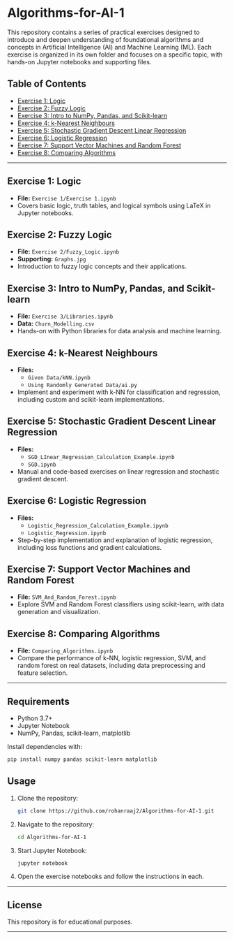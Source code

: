 # Algorithms-for-AI-1

This repository contains a series of practical exercises designed to introduce and deepen understanding of foundational algorithms and concepts in Artificial Intelligence (AI) and Machine Learning (ML). Each exercise is organized in its own folder and focuses on a specific topic, with hands-on Jupyter notebooks and supporting files.

## Table of Contents

- [Exercise 1: Logic](#exercise-1-logic)
- [Exercise 2: Fuzzy Logic](#exercise-2-fuzzy-logic)
- [Exercise 3: Intro to NumPy, Pandas, and Scikit-learn](#exercise-3-intro-to-numpy-pandas-and-scikit-learn)
- [Exercise 4: k-Nearest Neighbours](#exercise-4-k-nearest-neighbours)
- [Exercise 5: Stochastic Gradient Descent Linear Regression](#exercise-5-stochastic-gradient-descent-linear-regression)
- [Exercise 6: Logistic Regression](#exercise-6-logistic-regression)
- [Exercise 7: Support Vector Machines and Random Forest](#exercise-7-support-vector-machines-and-random-forest)
- [Exercise 8: Comparing Algorithms](#exercise-8-comparing-algorithms)

---

## Exercise 1: Logic

- **File:** `Exercise 1/Exercise 1.ipynb`
- Covers basic logic, truth tables, and logical symbols using LaTeX in Jupyter notebooks.

## Exercise 2: Fuzzy Logic

- **File:** `Exercise 2/Fuzzy_Logic.ipynb`
- **Supporting:** `Graphs.jpg`
- Introduction to fuzzy logic concepts and their applications.

## Exercise 3: Intro to NumPy, Pandas, and Scikit-learn

- **File:** `Exercise 3/Libraries.ipynb`
- **Data:** `Churn_Modelling.csv`
- Hands-on with Python libraries for data analysis and machine learning.

## Exercise 4: k-Nearest Neighbours

- **Files:** 
  - `Given Data/kNN.ipynb`
  - `Using Randomly Generated Data/ai.py`
- Implement and experiment with k-NN for classification and regression, including custom and scikit-learn implementations.

## Exercise 5: Stochastic Gradient Descent Linear Regression

- **Files:** 
  - `SGD_LInear_Regression_Calculation_Example.ipynb`
  - `SGD.ipynb`
- Manual and code-based exercises on linear regression and stochastic gradient descent.

## Exercise 6: Logistic Regression

- **Files:** 
  - `Logistic_Regression_Calculation_Example.ipynb`
  - `Logistic_Regression.ipynb`
- Step-by-step implementation and explanation of logistic regression, including loss functions and gradient calculations.

## Exercise 7: Support Vector Machines and Random Forest

- **File:** `SVM_And_Random_Forest.ipynb`
- Explore SVM and Random Forest classifiers using scikit-learn, with data generation and visualization.

## Exercise 8: Comparing Algorithms

- **File:** `Comparing_Algorithms.ipynb`
- Compare the performance of k-NN, logistic regression, SVM, and random forest on real datasets, including data preprocessing and feature selection.

---

## Requirements

- Python 3.7+
- Jupyter Notebook
- NumPy, Pandas, scikit-learn, matplotlib

Install dependencies with:

```bash
pip install numpy pandas scikit-learn matplotlib
```

## Usage

1. Clone the repository:
   ```bash
   git clone https://github.com/rohanraaj2/Algorithms-for-AI-1.git
   ```
2. Navigate to the repository:
   ```bash
   cd Algorithms-for-AI-1
   ```
3. Start Jupyter Notebook:
   ```bash
   jupyter notebook
   ```
4. Open the exercise notebooks and follow the instructions in each.

---

## License

This repository is for educational purposes.

---
